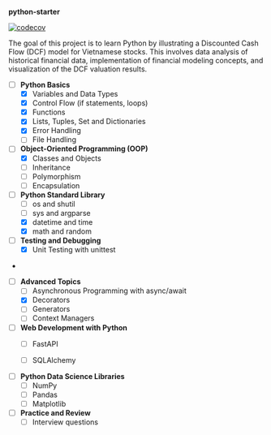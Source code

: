 **python-starter**

[![codecov](https://codecov.io/github/alang-dev/python-starter/branch/master/graph/badge.svg?token=NWTJDTWMIX)](https://codecov.io/github/alang-dev/python-starter)

The goal of this project is to learn Python by illustrating a Discounted Cash Flow (DCF) model for Vietnamese
stocks. This involves data analysis of historical financial data, implementation of financial modeling concepts, and
visualization of the DCF valuation results.

- [ ] **Python Basics**
    - [x] Variables and Data Types
    - [x] Control Flow (if statements, loops)
    - [x] Functions
    - [x] Lists, Tuples, Set and Dictionaries
    - [x] Error Handling
    - [ ] File Handling
- [ ] **Object-Oriented Programming (OOP)**
    - [x] Classes and Objects
    - [ ] Inheritance
    - [ ] Polymorphism
    - [ ] Encapsulation
- [ ] **Python Standard Library**
    - [ ] os and shutil
    - [ ] sys and argparse
    - [x] datetime and time
    - [x] math and random
  
- [ ] **Testing and Debugging**
  - [x] Unit Testing with unittest
- 
- [ ] **Advanced Topics**
  - [ ] Asynchronous Programming with async/await
  - [x] Decorators
  - [ ] Generators
  - [ ] Context Managers
  
- [ ] **Web Development with Python**
    - [ ] FastAPI
    - [ ] SQLAlchemy
  

- [ ] **Python Data Science Libraries**
  - [ ] NumPy
  - [ ] Pandas
  - [ ] Matplotlib
  
- [ ] **Practice and Review**
    - [ ] Interview questions
